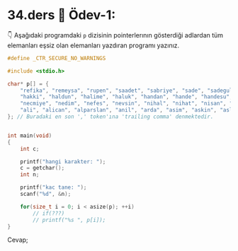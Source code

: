 # 34.ders 📖 Ödev-1:

👇 Aşağıdaki programdaki `p` dizisinin pointerlerının gösterdiği adlardan tüm elemanları eşsiz olan elemanları yazdıran programı yazınız.
```C
#define _CTR_SECURE_NO_WARNINGS

#include <stdio.h>

char* p[] = {  
    "refika", "remeysa", "rupen", "saadet", "sabriye", "sade", "sadegul", "sadettin", "sadi", "sadiye", 
    "hakki", "haldun", "halime", "haluk", "handan", "hande", "handesu", "hasan", "helin", "hikmet",
    "necmiye", "nedim", "nefes", "nevsin", "nihal", "nihat", "nisan", "niyazi", "nurdan", "nuri",
    "ali", "alican", "alparslan", "anil", "arda", "asim", "askin", "aslican", "aslihan", "ata",  
}; // Buradaki en son ',' token'ına 'trailing comma' denmektedir.


int main(void)
{
    int c;

    printf("hangi karakter: ");
    c = getchar();
    int n;

    printf("kac tane: ");
    scanf("%d", &n);

    for(size_t i = 0; i < asize(p); ++i)
        // if(???)
        // printf("%s ", p[i]);
}
```


Cevap;




